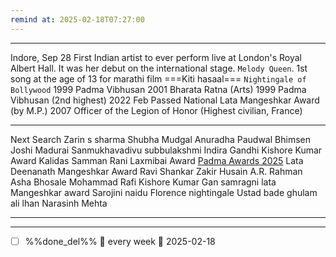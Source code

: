 ```yaml
---
remind at: 2025-02-18T07:27:00
---
```

---
Indore, Sep 28
First Indian artist to ever perform live at London's Royal Albert Hall. It was her debut on the international stage.
`Melody Queen`. 
1st song at the age of 13 for marathi film ===Kiti hasaal===
`Nightingale of Bollywood` 
1999 Padma Vibhusan 
2001 Bharata Ratna (Arts)
1999 Padma Vibhusan (2nd highest)
2022 Feb Passed 
National Lata Mangeshkar Award (by M.P.)
2007 Officer of the Legion of Honor (Highest civilian,  France)

---
Next Search
Zarin s sharma
Shubha Mudgal
Anuradha Paudwal
Bhimsen Joshi
Madurai Sanmukhavadivu subbulakshmi
Indira Gandhi 
Kishore Kumar Award 
Kalidas Samman
Rani Laxmibai Award 
[Padma Awards 2025](https://testbook.com/static-gk/padma-awards)
Lata Deenanath Mangeshkar Award
Ravi Shankar
Zakir Husain 
A.R. Rahman
Asha Bhosale
Mohammad Rafi
Kishore Kumar
Gan samragni lata Mangeshkar award
Sarojini naidu
Florence nightingale
Ustad bade ghulam ali lhan
Narasinh Mehta 


---
---
- [ ] %%done_del%% 🔁 every week 📅 2025-02-18